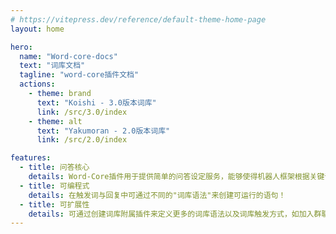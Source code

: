 ```yaml
---
# https://vitepress.dev/reference/default-theme-home-page
layout: home

hero:
  name: "Word-core-docs"
  text: "词库文档"
  tagline: "word-core插件文档"
  actions:
    - theme: brand
      text: "Koishi - 3.0版本词库"
      link: /src/3.0/index
    - theme: alt
      text: "Yakumoran - 2.0版本词库"
      link: /src/2.0/index

features:
  - title: 问答核心
    details: Word-Core插件用于提供简单的问答设定服务，能够使得机器人框架根据关键词回复指定内容
  - title: 可编程式
    details: 在触发词与回复中可通过不同的"词库语法"来创建可运行的语句！
  - title: 可扩展性
    details: 可通过创建词库附属插件来定义更多的词库语法以及词库触发方式，如加入群聊时触发等...
---
```


